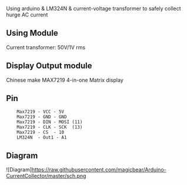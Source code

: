 Using arduino & LM324N & current-voltage transformer to safely collect hurge AC current

## Using Module
Current transformer: 50V/1V rms

## Display Output module
Chinese make MAX7219 4-in-one Matrix display

## Pin

        Max7219 - VCC - 5V
        Max7219 - GND - GND
        Max7219 - DIN - MOSI (11)
        Max7219 - CLK - SCK  (13)
        Max7219 - CS  - 10
        LM324N  - Out1 - A1


## Diagram
![Diagram]https://raw.githubusercontent.com/magicbear/Arduino-CurrentCollector/master/sch.png
